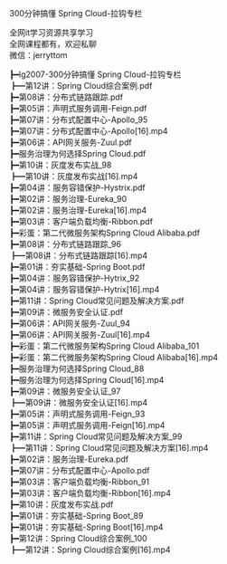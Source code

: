 300分钟搞懂 Spring Cloud-拉钩专栏

全网it学习资源共享学习<br>全网课程都有，欢迎私聊<br>微信：jerryttom<br>

┣━lg2007-300分钟搞懂 Spring Cloud-拉钩专栏<br> ┣━第12讲：Spring Cloud综合案例.pdf<br> ┣━第08讲：分布式链路跟踪.pdf<br> ┣━第05讲：声明式服务调用-Feign.pdf<br> ┣━第07讲：分布式配置中心-Apollo_95<br> ┣━第07讲：分布式配置中心-Apollo[16].mp4<br> ┣━第06讲：API网关服务-Zuul.pdf<br> ┣━服务治理为何选择Spring Cloud.pdf<br> ┣━第10讲：灰度发布实战_98<br> ┣━第10讲：灰度发布实战[16].mp4<br> ┣━第04讲：服务容错保护-Hystrix.pdf<br> ┣━第02讲：服务治理-Eureka_90<br> ┣━第02讲：服务治理-Eureka[16].mp4<br> ┣━第03讲：客户端负载均衡-Ribbon.pdf<br> ┣━彩蛋：第二代微服务架构Spring Cloud Alibaba.pdf<br> ┣━第08讲：分布式链路跟踪_96<br> ┣━第08讲：分布式链路跟踪[16].mp4<br> ┣━第01讲：夯实基础-Spring Boot.pdf<br> ┣━第04讲：服务容错保护-Hytrix_92<br> ┣━第04讲：服务容错保护-Hytrix[16].mp4<br> ┣━第11讲：Spring Cloud常见问题及解决方案.pdf<br> ┣━第09讲：微服务安全认证.pdf<br> ┣━第06讲：API网关服务-Zuul_94<br> ┣━第06讲：API网关服务-Zuul[16].mp4<br> ┣━彩蛋：第二代微服务架构Spring Cloud Alibaba_101<br> ┣━彩蛋：第二代微服务架构Spring Cloud Alibaba[16].mp4<br> ┣━服务治理为何选择Spring Cloud_88<br> ┣━服务治理为何选择Spring Cloud[16].mp4<br> ┣━第09讲：微服务安全认证_97<br> ┣━第09讲：微服务安全认证[16].mp4<br> ┣━第05讲：声明式服务调用-Feign_93<br> ┣━第05讲：声明式服务调用-Feign[16].mp4<br> ┣━第11讲：Spring Cloud常见问题及解决方案_99<br> ┣━第11讲：Spring Cloud常见问题及解决方案[16].mp4<br> ┣━第02讲：服务治理-Eureka.pdf<br> ┣━第07讲：分布式配置中心-Apollo.pdf<br> ┣━第03讲：客户端负载均衡-Ribbon_91<br> ┣━第03讲：客户端负载均衡-Ribbon[16].mp4<br> ┣━第10讲：灰度发布实战.pdf<br> ┣━第01讲：夯实基础-Spring Boot_89<br> ┣━第01讲：夯实基础-Spring Boot[16].mp4<br> ┣━第12讲：Spring Cloud综合案例_100<br> ┣━第12讲：Spring Cloud综合案例[16].mp4